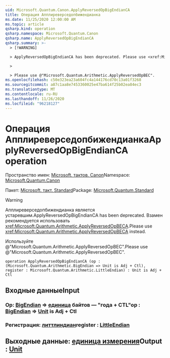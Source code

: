 ```yaml
---
uid: Microsoft.Quantum.Canon.ApplyReversedOpBigEndianCA
title: Операция Апплиреверседопбижендианка
ms.date: 11/25/2020 12:00:00 AM
ms.topic: article
qsharp.kind: operation
qsharp.namespace: Microsoft.Quantum.Canon
qsharp.name: ApplyReversedOpBigEndianCA
qsharp.summary: >-
  > [!WARNING]

  > ApplyReversedOpBigEndianCA has been deprecated. Please use <xref:Microsoft.Quantum.Arithmetic.ApplyReversedOpBECA> instead.

  >

  > Please use @"Microsoft.Quantum.Arithmetic.ApplyReversedOpBEC".
ms.openlocfilehash: c50e323ea23a604fc4a144176cd70c13a01f3268
ms.sourcegitcommit: a87c1aa8e7453360025e47ba614f25b02ea84ec3
ms.translationtype: MT
ms.contentlocale: ru-RU
ms.lasthandoff: 11/26/2020
ms.locfileid: "96218127"
---
```

# <a name="applyreversedopbigendianca-operation"></a><span data-ttu-id="7bc14-102">Операция Апплиреверседопбижендианка</span><span class="sxs-lookup"><span data-stu-id="7bc14-102">ApplyReversedOpBigEndianCA operation</span></span>

<span data-ttu-id="7bc14-103">Пространство имен: [Microsoft. тактов. Canon](xref:Microsoft.Quantum.Canon)</span><span class="sxs-lookup"><span data-stu-id="7bc14-103">Namespace: [Microsoft.Quantum.Canon](xref:Microsoft.Quantum.Canon)</span></span>

<span data-ttu-id="7bc14-104">Пакет: [Microsoft. такт. Standard](https://nuget.org/packages/Microsoft.Quantum.Standard)</span><span class="sxs-lookup"><span data-stu-id="7bc14-104">Package: [Microsoft.Quantum.Standard](https://nuget.org/packages/Microsoft.Quantum.Standard)</span></span>


> [!WARNING]
> <span data-ttu-id="7bc14-105">Апплиреверседопбижендианка является устаревшим.</span><span class="sxs-lookup"><span data-stu-id="7bc14-105">ApplyReversedOpBigEndianCA has been deprecated.</span></span> <span data-ttu-id="7bc14-106">Взамен рекомендуется использовать <xref:Microsoft.Quantum.Arithmetic.ApplyReversedOpBECA>.</span><span class="sxs-lookup"><span data-stu-id="7bc14-106">Please use <xref:Microsoft.Quantum.Arithmetic.ApplyReversedOpBECA> instead.</span></span>
>
> <span data-ttu-id="7bc14-107">Используйте @"Microsoft.Quantum.Arithmetic.ApplyReversedOpBEC".</span><span class="sxs-lookup"><span data-stu-id="7bc14-107">Please use @"Microsoft.Quantum.Arithmetic.ApplyReversedOpBEC".</span></span>



```qsharp
operation ApplyReversedOpBigEndianCA (op : (Microsoft.Quantum.Arithmetic.BigEndian => Unit is Adj + Ctl), register : Microsoft.Quantum.Arithmetic.LittleEndian) : Unit is Adj + Ctl
```


## <a name="input"></a><span data-ttu-id="7bc14-108">Входные данные</span><span class="sxs-lookup"><span data-stu-id="7bc14-108">Input</span></span>

### <a name="op--bigendian--unit--is-adj--ctl"></a><span data-ttu-id="7bc14-109">Op: [BigEndian](xref:Microsoft.Quantum.Arithmetic.BigEndian) => [единица](xref:microsoft.quantum.lang-ref.unit) байтов — "года + CTL"</span><span class="sxs-lookup"><span data-stu-id="7bc14-109">op : [BigEndian](xref:Microsoft.Quantum.Arithmetic.BigEndian) => [Unit](xref:microsoft.quantum.lang-ref.unit)  is Adj + Ctl</span></span>




### <a name="register--littleendian"></a><span data-ttu-id="7bc14-110">Регистрация: [литтлиндиан](xref:Microsoft.Quantum.Arithmetic.LittleEndian)</span><span class="sxs-lookup"><span data-stu-id="7bc14-110">register : [LittleEndian](xref:Microsoft.Quantum.Arithmetic.LittleEndian)</span></span>





## <a name="output--unit"></a><span data-ttu-id="7bc14-111">Выходные данные: [единица измерения](xref:microsoft.quantum.lang-ref.unit)</span><span class="sxs-lookup"><span data-stu-id="7bc14-111">Output : [Unit](xref:microsoft.quantum.lang-ref.unit)</span></span>

